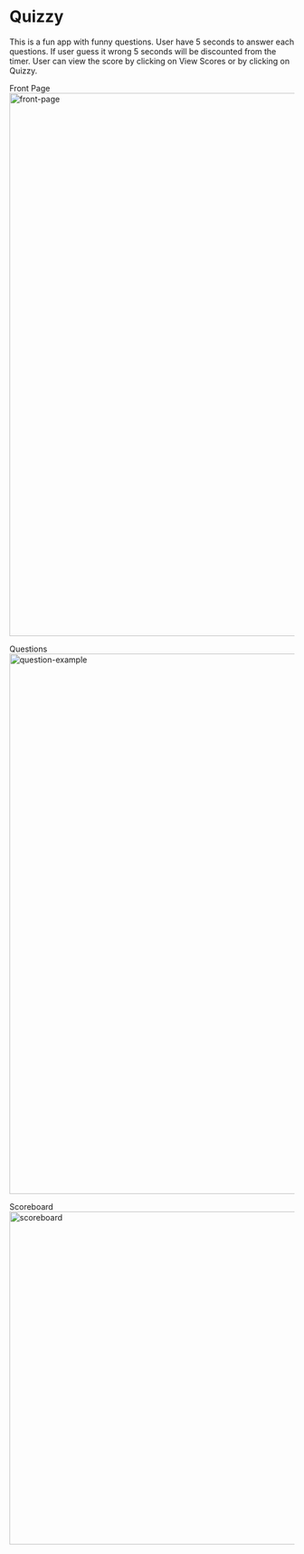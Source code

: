 # Quizzy
This is a fun app with funny questions. 
User have 5 seconds to answer each questions. 
If user guess it wrong 5 seconds will be discounted from the timer. 
User can view the score by clicking on View Scores or by clicking on Quizzy. 

Front Page
<img width="959" alt="front-page" src="https://user-images.githubusercontent.com/93692943/163435713-bade3a09-c4cb-43d5-843b-b12421b767ce.png">

Questions
<img width="954" alt="question-example" src="https://user-images.githubusercontent.com/93692943/163436012-97a6bca7-e5d5-4cfd-a8b8-c0b803337813.png">

Scoreboard 
<img width="588" alt="scoreboard" src="https://user-images.githubusercontent.com/93692943/163436026-e80c6a2b-334f-4c6b-8aff-c9222de41573.png">
